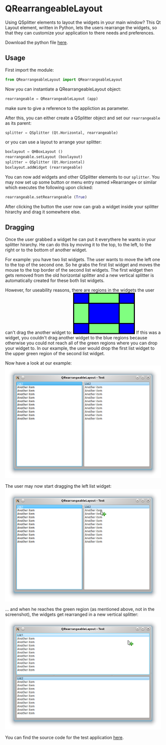 QRearrangeableLayout
====================

Using QSplitter elements to layout the widgets in your main window? This Qt Layout element, written in Python, lets the users rearrange the widgets, so that they can customize your application to there needs and preferences.

Download the python file [here](QRearrangeableLayout.py).

Usage
-----

First import the module:
```python
from QRearrangeableLayout import QRearrangeableLayout
```

Now you can instantiate a QRearrangeableLayout object:
```python
rearrangeable = QRearrangeableLayout (app)
```
make sure to give a reference to the appliction as parameter.

After this, you can either create a QSplitter object and set our ``rearrangeable`` as its parent:
```python
splitter = QSplitter (Qt.Horizontal, rearrangeable)
```
or you can use a layout to arrange your splitter:
```python
boxlayout = QHBoxLayout ()
rearrangeable.setLayout (boxlayout)
splitter = QSplitter (Qt.Horizontal)
boxlayout.addWidget (rearrangeable)
```

You can now add widgets and other QSplitter elements to our ``splitter``. You may now set up some button or menu entry named »Rearrange« or similar which executes the following upon clicked:
```python
rearrangeable.setRearrangeable (True)
```
After clicking the button the user now can grab a widget inside your splitter hirarchy and drag it somewhere else.


Dragging
--------

Once the user grabbed a widget he can put it everythere he wants in your splitter hirarchy. He can do this by moving it to the top, to the left, to the right or to the bottom of another widget.

For example: you have two list widgets. The user wants to move the left one to the top of the second one. So he grabs the first list widget and moves the mouse to the top border of the second list widgets. The first widget then gets removed from the old horizontal splitter and a new vertical splitter is automatically created for these both list widgets.

However, for useability reasons, there are regions in the widgets the user can't drag the another widget to:
![widget](doc/widget.png)
If this was a widget, you couldn't drag another widget to the blue regions because otherwise you could not reach all of the green regions where you can drop your widget to. In our example, the user would drop the first list widget to the upper green region of the second list widget.

Now have a look at our example:
![screenshot 1](doc/screenshot1.png)

The user may now start dragging the left list widget:
![screenshot 2](doc/screenshot2.png)

... and when he reaches the green region (as mentioned above, not in the screenshot), the widgets get rearranged in a new vertical splitter:
![screenshot 3](doc/screenshot3.png)

You can find the source code for the test application [here](doc/test.py).